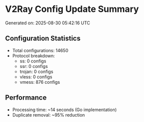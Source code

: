 # V2Ray Config Update Summary
Generated on: 2025-08-30 05:42:16 UTC

## Configuration Statistics
- Total configurations: 14650
- Protocol breakdown:
  - ss: 0 configs
  - ssr: 0 configs
  - trojan: 0 configs
  - vless: 0 configs
  - vmess: 876 configs

## Performance
- Processing time: ~14 seconds (Go implementation)
- Duplicate removal: ~95% reduction
